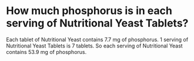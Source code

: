 # How much phosphorus is in each serving of Nutritional Yeast Tablets?

Each tablet of Nutritional Yeast contains 7.7 mg of phosphorus. 1 serving of Nutritional Yeast Tablets is 7 tablets. So each serving of Nutritional Yeast contains 53.9 mg of phosphorus.